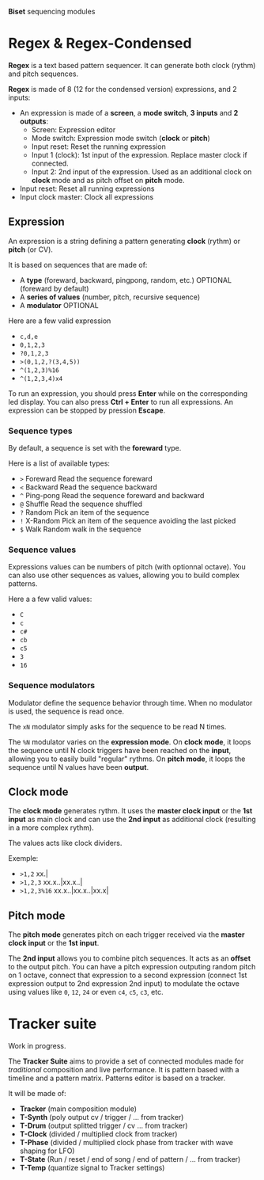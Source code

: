 
**Biset** sequencing modules

# Regex & Regex-Condensed

**Regex** is a text based pattern sequencer.
It can generate both clock (rythm) and pitch sequences.

**Regex** is made of 8 (12 for the condensed version) expressions, and 2 inputs:
- An expression is made of a **screen**, a **mode switch**, **3 inputs** and **2 outputs**:
	- Screen: Expression editor
	- Mode switch: Expression mode switch (**clock** or **pitch**)
	- Input reset: Reset the running expression
	- Input 1 (clock): 1st input of the expression. Replace master clock if connected.
	- Input 2: 2nd input of the expression. Used as an additional clock on **clock** mode and as pitch offset on **pitch** mode.
- Input reset: Reset all running expressions
- Input clock master: Clock all expressions

## Expression

An expression is a string defining a pattern generating **clock** (rythm) or **pitch** (or CV).

It is based on sequences that are made of:

- A **type** (foreward, backward, pingpong, random, etc.) OPTIONAL (foreward by default)
- A **series of values** (number, pitch, recursive sequence)
- A **modulator**	OPTIONAL

Here are a few valid expression

- `c,d,e`
- `0,1,2,3`
- `?0,1,2,3`
- `>(0,1,2,?(3,4,5))`
- `^(1,2,3)%16`
- `^(1,2,3,4)x4`

To run an expression, you should press **Enter** while on the corresponding
led display. You can also press **Ctrl + Enter** to run all expressions.
An expression can be stopped by pression **Escape**.

### Sequence types

By default, a sequence is set with the **foreward** type.

Here is a list of available types:

- `>` Foreward		Read the sequence foreward
- `<` Backward		Read the sequence backward
- `^` Ping-pong		Read the sequence foreward and backward
- `@` Shuffle		Read the sequence shuffled
- `?` Random		Pick an item of the sequence
- `!` X-Random		Pick an item of the sequence avoiding the last picked
- `$` Walk			Random walk in the sequence

### Sequence values

Expressions values can be numbers of pitch (with optionnal octave).
You can also use other sequences as values, allowing you to build complex
patterns.

Here a a few valid values:

- `C`
- `c`
- `c#`
- `cb`
- `c5`
- `3`
- `16`

### Sequence modulators

Modulator define the sequence behavior through time.
When no modulator is used, the sequence is read once.

The `xN` modulator simply asks for the sequence to be read N times.

The `%N` modulator varies on the **expression mode**.
On **clock mode**, it loops the sequence until N clock triggers have been
reached on the **input**, allowing you to easily build "regular" rythms.
On **pitch mode**, it loops the sequence until N values have been **output**.

## Clock mode

The **clock mode** generates rythm. It uses the **master clock input**
or the **1st input** as main clock and can use the **2nd input** as additional
clock (resulting in a more complex rythm).

The values acts like clock dividers.

Exemple:

- `>1,2`		xx.|
- `>1,2,3`		xx.x..|xx.x..|
- `>1,2,3%16`	xx.x..|xx.x..|xx.x|

## Pitch mode

The **pitch mode** generates pitch on each trigger received via the
**master clock input** or the **1st input**.

The **2nd input** allows you to combine pitch sequences. It acts as an
**offset** to the output pitch.
You can have a pitch expression outputing random pitch on 1 octave, connect that
expression to a second expression
(connect 1st expression output to 2nd expression 2nd input) to modulate the
octave using values like `0`, `12`, `24` or even `c4`, `c5`, `c3`, etc.





# Tracker suite

Work in progress.

The **Tracker Suite** aims to provide a set of connected modules made for
*traditional* composition and live performance.
It is pattern based with a timeline and a pattern matrix.
Patterns editor is based on a tracker.

It will be made of:

- **Tracker** (main composition module)
- **T-Synth** (poly output cv / trigger / ... from tracker)
- **T-Drum** (output splitted trigger / cv ... from tracker)
- **T-Clock** (divided / multiplied clock from tracker)
- **T-Phase** (divided / multiplied clock phase from tracker with wave shaping for LFO)
- **T-State** (Run / reset / end of song / end of pattern / ... from tracker)
- **T-Temp** (quantize signal to Tracker settings)
